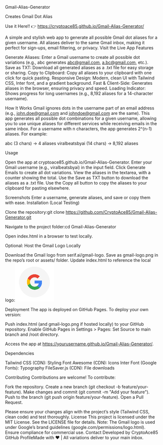 Gmail-Alias-Generator

Creates Gmail Dot Alias

Use it Here!! 👉 https://cryptoace85.github.io/Gmail-Alias-Generator/


A simple and stylish web app to generate all possible Gmail dot aliases for a given username. All aliases deliver to the same Gmail inbox, making it perfect for sign-ups, email filtering, or privacy.
Visit the Live App
Features

Generate Aliases: Enter a Gmail username to create all possible dot variations (e.g., abc generates abc@gmail.com, a.bc@gmail.com, etc.).
Save as TXT: Download all generated aliases as a .txt file for easy storage or sharing.
Copy to Clipboard: Copy all aliases to your clipboard with one click for quick pasting.
Responsive Design: Modern, clean UI with Tailwind CSS, Inter font, and a gradient background.
Fast & Client-Side: Generates aliases in the browser, ensuring privacy and speed.
Loading Indicator: Shows progress for long usernames (e.g., 8,192 aliases for a 14-character username).

How It Works
Gmail ignores dots in the username part of an email address (e.g., john.doe@gmail.com and johndoe@gmail.com are the same). This app generates all possible dot combinations for a given username, allowing you to use unique aliases for different services while receiving emails in the same inbox.
For a username with n characters, the app generates 2^(n-1) aliases. For example:

abc (3 chars) → 4 aliases
viralbeatsbyai (14 chars) → 8,192 aliases

Usage

Open the app at cryptoace85.github.io/Gmail-Alias-Generator.
Enter your Gmail username (e.g., viralbeatsbyai) in the input field.
Click Generate Emails to create all dot variations.
View the aliases in the textarea, with a counter showing the total.
Use the Save as TXT button to download the aliases as a .txt file.
Use the Copy all button to copy the aliases to your clipboard for pasting elsewhere.

Screenshots
Enter a username, generate aliases, and save or copy them with ease.
Installation (Local Testing)

Clone the repository:git clone https://github.com/CryptoAce85/Gmail-Alias-Generator.git


Navigate to the project folder:cd Gmail-Alias-Generator


Open index.html in a browser to test locally.

Optional: Host the Gmail Logo Locally

Download the Gmail logo from serif.ai/gmail-logo.
Save as gmail-logo.png in the repo’s root or assets/ folder.
Update index.html to reference the local logo:<img src="gmail-logo.png" alt="Gmail Logo" class="h-10 mr-2 object-contain">
<link rel="icon" href="gmail-logo.png" type="image/png">



Deployment
The app is deployed on GitHub Pages. To deploy your own version:

Push index.html (and gmail-logo.png if hosted locally) to your GitHub repository.
Enable GitHub Pages in Settings > Pages:
Set Source to main branch and /root directory.


Access the app at https://yourusername.github.io/Gmail-Alias-Generator/.

Dependencies

Tailwind CSS (CDN): Styling
Font Awesome (CDN): Icons
Inter Font (Google Fonts): Typography
FileSaver.js (CDN): File downloads

Contributing
Contributions are welcome! To contribute:

Fork the repository.
Create a new branch (git checkout -b feature/your-feature).
Make changes and commit (git commit -m "Add your feature").
Push to the branch (git push origin feature/your-feature).
Open a Pull Request.

Please ensure your changes align with the project’s style (Tailwind CSS, clean code) and test thoroughly.
License
This project is licensed under the MIT License. See the LICENSE file for details.
Note: The Gmail logo is used under Google’s brand guidelines (google.com/permissions/logo.html). Ensure compliance for commercial use.
Contact
Developed by CryptoAce85 GitHub ProfileMade with ❤️ | All variations deliver to your main inbox.
